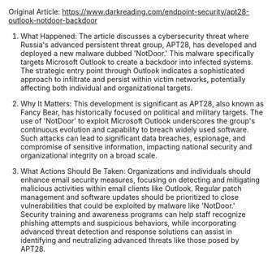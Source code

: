 Original Article: https://www.darkreading.com/endpoint-security/apt28-outlook-notdoor-backdoor

1) What Happened: The article discusses a cybersecurity threat where Russia's advanced persistent threat group, APT28, has developed and deployed a new malware dubbed 'NotDoor.' This malware specifically targets Microsoft Outlook to create a backdoor into infected systems. The strategic entry point through Outlook indicates a sophisticated approach to infiltrate and persist within victim networks, potentially affecting both individual and organizational targets.

2) Why It Matters: This development is significant as APT28, also known as Fancy Bear, has historically focused on political and military targets. The use of 'NotDoor' to exploit Microsoft Outlook underscores the group's continuous evolution and capability to breach widely used software. Such attacks can lead to significant data breaches, espionage, and compromise of sensitive information, impacting national security and organizational integrity on a broad scale.

3) What Actions Should Be Taken: Organizations and individuals should enhance email security measures, focusing on detecting and mitigating malicious activities within email clients like Outlook. Regular patch management and software updates should be prioritized to close vulnerabilities that could be exploited by malware like 'NotDoor.' Security training and awareness programs can help staff recognize phishing attempts and suspicious behaviors, while incorporating advanced threat detection and response solutions can assist in identifying and neutralizing advanced threats like those posed by APT28.